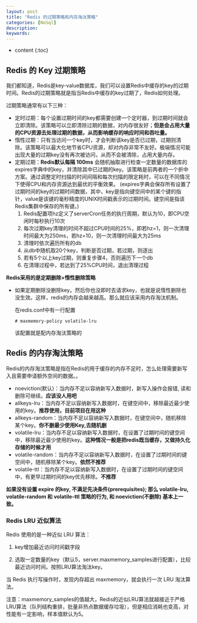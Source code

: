 ```yaml
---
layout: post
title: "Redis 的过期策略和内存淘汰策略"
categories: [NoSql]
description:
keywords:
---
```


* content
{:toc}


## Redis 的 Key 过期策略

我们都知道，Redis是key-value数据库，我们可以设置Redis中缓存的key的过期时间。Redis的过期策略就是指当Redis中缓存的key过期了，Redis如何处理。

过期策略通常有以下三种：

- 定时过期：每个设置过期时间的key都需要创建一个定时器，到过期时间就会立即清除。该策略可以立即清除过期的数据，对内存很友好；**但是会占用大量的CPU资源去处理过期的数据，从而影响缓存的响应时间和吞吐量。**
- 惰性过期：只有当访问一个key时，才会判断该key是否已过期，过期则清除。该策略可以最大化地节省CPU资源，却对内存非常不友好。极端情况可能出现大量的过期key没有再次被访问，从而不会被清除，占用大量内存。
- 定期过期：**Redis默认每隔 100ms** 会随机抽取进行检查一定数量的数据库的expires字典中的key，并清除其中已过期的key。该策略是前两者的一个折中方案。通过调整定时扫描的时间间隔和每次扫描的限定耗时，可以在不同情况下使得CPU和内存资源达到最优的平衡效果。
     (expires字典会保存所有设置了过期时间的key的过期时间数据，其中，key是指向键空间中的某个键的指针，value是该键的毫秒精度的UNIX时间戳表示的过期时间。键空间是指该Redis集群中保存的所有键。)
    1. Redis配置项hz定义了serverCron任务的执行周期，默认为10，即CPU空闲时每秒执行10次
    2. 每次过期key清理的时间不超过CPU时间的25%，即若hz=1，则一次清理时间最大为250ms，若hz=10，则一次清理时间最大为25ms
    3. 清理时依次遍历所有的db
    4. 从db中随机取20个key，判断是否过期，若过期，则逐出
    5. 若有5个以上key过期，则重复步骤4，否则遍历下一个db
    6. 在清理过程中，若达到了25%CPU时间，退出清理过程

**Redis采用的是定期删除+惰性删除策略**

* 如果定期删除没删除key。然后你也没即时去请求key，也就是说惰性删除也没生效。这样，redis的内存会越来越高。那么就应该采用内存淘汰机制。

    在redis.conf中有一行配置

    ```
    # maxmemory-policy volatile-lru
    ```

    该配置就是配内存淘汰策略的

## Redis 的内存淘汰策略

Redis的内存淘汰策略是指在Redis的用于缓存的内存不足时，怎么处理需要新写入且需要申请额外空间的数据。。

- noeviction(默认)：当内存不足以容纳新写入数据时，新写入操作会报错, 读和删除可继续。**应该没人用吧**
- allkeys-lru：当内存不足以容纳新写入数据时，在键空间中，移除最近最少使用的key。**推荐使用，目前项目在用这种**
- allkeys-random：当内存不足以容纳新写入数据时，在键空间中，随机移除某个key。**你不删最少使用Key,去随机删**
- volatile-lru：当内存不足以容纳新写入数据时，在设置了过期时间的键空间中，移除最近最少使用的key。**这种情况一般是把redis既当缓存，又做持久化存储的时候才用**
- volatile-random：当内存不足以容纳新写入数据时，在设置了过期时间的键空间中，随机移除某个key。**依然不推荐**
- volatile-ttl：当内存不足以容纳新写入数据时，在设置了过期时间的键空间中，有更早过期时间的key优先移除。**不推荐**

**如果没有设置 expire 的key, 不满足先决条件(prerequisites); 那么 volatile-lru, volatile-random 和 volatile-ttl 策略的行为, 和 noeviction(不删除) 基本上一致。**

### Redis LRU 近似算法

Redis 使用的是一种近似 LRU 算法：

1. key增加最近访问时间戳字段

2. 选取一定数量的key（默认5，server.maxmemory_samples进行配置），比较最近访问时间。按照LRU算法淘汰key。

当 Redis 执行写操作时，发现内存超出 maxmemory，就会执行一次 LRU 淘汰算法。

注意：maxmemory_samples的值越大，Redis的近似LRU算法就越接近于严格LRU算法（队列结构重排，批量非热点数据缓存垃圾），但是相应消耗也变高，对性能有一定影响，样本值默认为5。

